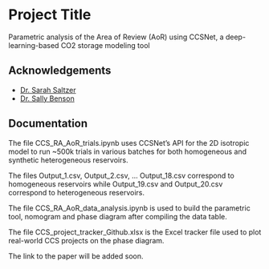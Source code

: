 
# Project Title

Parametric analysis of the Area of Review (AoR) using CCSNet, a deep-learning-based CO2 storage modeling tool


## Acknowledgements

 - [Dr. Sarah Saltzer](https://sccs.stanford.edu/people/sarah-saltzer)
 - [Dr. Sally Benson](https://profiles.stanford.edu/sally-benson)


## Documentation

The file CCS_RA_AoR_trials.ipynb uses CCSNet’s API for the 2D isotropic model to run ~500k trials in various batches for both homogeneous and synthetic heterogeneous reservoirs.

The files Output_1.csv, Output_2.csv, ... Output_18.csv correspond to homogeneous reservoirs while Output_19.csv and Output_20.csv correspond to heterogeneous reservoirs.

The file CCS_RA_AoR_data_analysis.ipynb is used to build the parametric tool, nomogram and phase diagram after compiling the data table.

The file CCS_project_tracker_Github.xlsx is the Excel tracker file used to plot real-world CCS projects on the phase diagram.

The link to the paper will be added soon.

